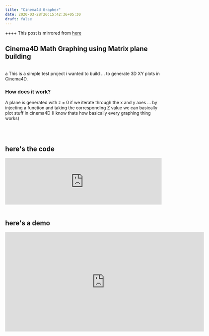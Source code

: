 ```yaml
---
title: "Cinema4d Grapher"
date: 2020-03-28T20:15:42:36+05:30
draft: false
---
```


++++ This post is mirrored from [here](https://vonneumannscientia.pythonanywhere.com/post/21/)

<h2> Cinema4D Math Graphing using Matrix plane building </h2>
<br>a
This is a simple test project i wanted to build ... to generate 3D XY plots in Cinema4D.

<h3> How does it work? </h3>

A plane is generated with z = 0 if we iterate through the x and y axes ...
by injecting a function and taking the corresponding Z value we can basically plot stuff in cinema4D (I know thats how basically every graphing thing works)

<br>
<br>
<h2> here's the code </h2>
<iframe src="https://pastebin.com/embed_iframe/C5GtVb1s" style="border:none;width:100%"></iframe>
<br>
<br>
<h2> here's a demo </h2>
<iframe width="640" height="320" src="https://www.youtube.com/embed/uxhYk_R3CXQ" frameborder="0" allow="accelerometer; autoplay; encrypted-media; gyroscope; picture-in-picture" allowfullscreen></iframe>
